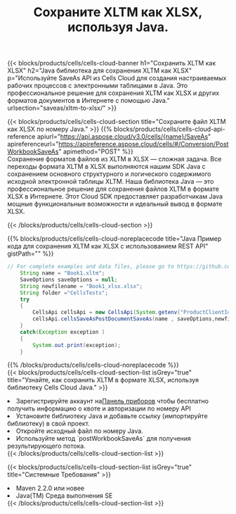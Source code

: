 ﻿---
title:  Сохраните XLTM как XLSX, используя Java.
description:  Использование Aspose.Cells Cloud SDK for Java для сохранения файла формата XLTM как файла формата XLSX.
kwords: Excel, Save XLTM as XLSX, REST, Java
howto: How to save XLTM as XLSX using Aspose.Cells Cloud Java library.
---
{{< blocks/products/cells/cells-cloud-banner h1="Сохранить XLTM как XLSX" h2="Java библиотека для сохранения XLTM как XLSX" p="Используйте SaveAs API из Cells Cloud для создания настраиваемых рабочих процессов с электронными таблицами в Java. Это профессиональное решение для сохранения XLTM как XLSX и других форматов документов в Интернете с помощью Java." urlsection="saveas/xltm-to-xlsx/" >}}

{{< blocks/products/cells/cells-cloud-section title="Сохраните файл XLTM как XLSX по номеру Java." >}}
{{% blocks/products/cells/cells-cloud-api-reference apiurl="https://api.aspose.cloud/v3.0/cells/{name}/SaveAs" apireferenceurl="https://apireference.aspose.cloud/cells/#/Conversion/PostWorkbookSaveAs" apimethod="POST" %}}
<br/>
Сохранение форматов файлов из XLTM в XLSX — сложная задача. Все переходы формата XLTM в XLSX выполняются нашим SDK Java с сохранением основного структурного и логического содержимого исходной электронной таблицы XLTM. Наша библиотека Java — это профессиональное решение для сохранения файлов XLTM в формате XLSX в Интернете. Этот Cloud SDK предоставляет разработчикам Java мощные функциональные возможности и идеальный вывод в формате XLSX.

{{< /blocks/products/cells/cells-cloud-section >}}

{{% blocks/products/cells/cells-cloud-noreplacecode title="Java Пример кода для сохранения XLTM как XLSX с использованием REST API" gistPath="" %}}
  
```java
// For complete examples and data files, please go to https://github.com/aspose-cells-cloud/aspose-cells-cloud-java/
    String name = "Book1.xltm";
    SaveOptions saveOptions = null;
    String newfilename = "Book1_xlsx.xlsx";
    String folder ="CellsTests";
    try 
    {
        CellsApi cellsApi = new CellsApi(System.getenv("ProductClientId"), System.getenv("ProductClientSecret"));
        cellsApi.cellsSaveAsPostDocumentSaveAs(name , saveOptions,newfilename,false,false,folder,null,null,null,true);                       
    }
    catch(Exception exception )
    {
        System.out.print(exception);
    }
```
  
{{% /blocks/products/cells/cells-cloud-noreplacecode %}}
<br/>
{{< blocks/products/cells/cells-cloud-section-list isGrey="true" title="Узнайте, как сохранить XLTM в формате XLSX, используя библиотеку Cells Cloud Java." >}}
<li> Зарегистрируйте аккаунт на<a href="https://dashboard.aspose.cloud/">Панель приборов</a> чтобы бесплатно получить информацию о квоте и авторизации по номеру API</li>
<li>Установите библиотеку Java и добавьте ссылку (импортируйте библиотеку) в свой проект.</li>
<li>Откройте исходный файл по номеру Java.</li>
<li>Используйте метод `postWorkbookSaveAs` для получения результирующего потока.</li>
{{< /blocks/products/cells/cells-cloud-section-list >}}

{{< blocks/products/cells/cells-cloud-section-list isGrey="true" title="Системные Требования" >}}
<li>Maven 2.2.0 или новее</li>
<li>Java(TM) Среда выполнения SE</li>
{{< /blocks/products/cells/cells-cloud-section-list >}}
